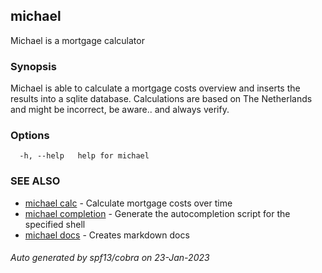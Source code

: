 ## michael

Michael is a mortgage calculator

### Synopsis

Michael is able to calculate a mortgage costs overview and inserts the results into a sqlite database.
Calculations are based on The Netherlands and might be incorrect, be aware.. and always verify.

### Options

```
  -h, --help   help for michael
```

### SEE ALSO

* [michael calc](docs/michael_calc.md)	 - Calculate mortgage costs over time
* [michael completion](docs/michael_completion.md)	 - Generate the autocompletion script for the specified shell
* [michael docs](docs/michael_docs.md)	 - Creates markdown docs

###### Auto generated by spf13/cobra on 23-Jan-2023
